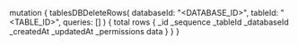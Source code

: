 mutation {
    tablesDBDeleteRows(
        databaseId: "<DATABASE_ID>",
        tableId: "<TABLE_ID>",
        queries: []
    ) {
        total
        rows {
            _id
            _sequence
            _tableId
            _databaseId
            _createdAt
            _updatedAt
            _permissions
            data
        }
    }
}
